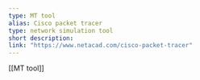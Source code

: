 ```yaml
---
type: MT tool
alias: Cisco packet tracer
type: network simulation tool
short description: 
link: "https://www.netacad.com/cisco-packet-tracer"
---
```

 
[[MT tool]]

